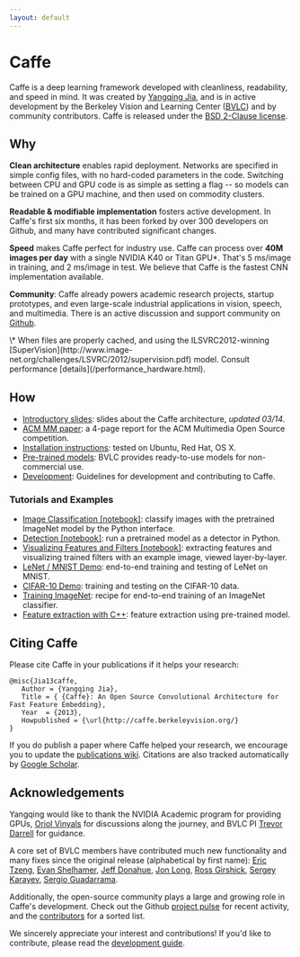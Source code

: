 ```yaml
---
layout: default
---
```

# Caffe

Caffe is a deep learning framework developed with cleanliness, readability, and speed in mind.
It was created by [Yangqing Jia](http://daggerfs.com), and is in active development by the Berkeley Vision and Learning Center ([BVLC](http://bvlc.eecs.berkeley.edu)) and by community contributors.
Caffe is released under the [BSD 2-Clause license](https://github.com/BVLC/caffe/blob/master/LICENSE).

## Why

**Clean architecture** enables rapid deployment.
Networks are specified in simple config files, with no hard-coded parameters in the code.
Switching between CPU and GPU code is as simple as setting a flag -- so models can be trained on a GPU machine, and then used on commodity clusters.

**Readable & modifiable implementation** fosters active development.
In Caffe's first six months, it has been forked by over 300 developers on Github, and many have contributed significant changes.

**Speed** makes Caffe perfect for industry use.
Caffe can process over **40M images per day** with a single NVIDIA K40 or Titan GPU\*.
That's 5 ms/image in training, and 2 ms/image in test.
We believe that Caffe is the fastest CNN implementation available.

**Community**: Caffe already powers academic research projects, startup prototypes, and even large-scale industrial applications in vision, speech, and multimedia.
There is an active discussion and support community on [Github](https://github.com/BVLC/caffe/issues).

<p class="footnote" markdown="1">
\* When files are properly cached, and using the ILSVRC2012-winning [SuperVision](http://www.image-net.org/challenges/LSVRC/2012/supervision.pdf) model.
Consult performance [details](/performance_hardware.html).
</p>

## How

* [Introductory slides](https://www.dropbox.com/s/10fx16yp5etb8dv/caffe-presentation.pdf): slides about the Caffe architecture, *updated 03/14*.
* [ACM MM paper](http://ucb-icsi-vision-group.github.io/caffe-paper/caffe.pdf): a 4-page report for the ACM Multimedia Open Source competition.
* [Installation instructions](/installation.html): tested on Ubuntu, Red Hat, OS X.
* [Pre-trained models](/getting_pretrained_models.html): BVLC provides ready-to-use models for non-commercial use.
* [Development](/development.html): Guidelines for development and contributing to Caffe.

### Tutorials and Examples

* [Image Classification \[notebook\]][imagenet_classification]: classify images with the pretrained ImageNet model by the Python interface.
* [Detection \[notebook\]][detection]: run a pretrained model as a detector in Python.
* [Visualizing Features and Filters \[notebook\]][visualizing_filters]: extracting features and visualizing trained filters with an example image, viewed layer-by-layer.
* [LeNet / MNIST Demo](/mnist.html): end-to-end training and testing of LeNet on MNIST.
* [CIFAR-10 Demo](/cifar10.html): training and testing on the CIFAR-10 data.
* [Training ImageNet](/imagenet_training.html): recipe for end-to-end training of an ImageNet classifier.
* [Feature extraction with C++](/feature_extraction.html): feature extraction using pre-trained model.

[imagenet_classification]:  http://nbviewer.ipython.org/github/BVLC/caffe/blob/master/examples/imagenet_classification.ipynb
[detection]:   http://nbviewer.ipython.org/github/BVLC/caffe/blob/master/examples/detection.ipynb
[visualizing_filters]:  http://nbviewer.ipython.org/github/BVLC/caffe/blob/master/examples/filter_visualization.ipynb

## Citing Caffe

Please cite Caffe in your publications if it helps your research:

    @misc{Jia13caffe,
       Author = {Yangqing Jia},
       Title = { {Caffe}: An Open Source Convolutional Architecture for Fast Feature Embedding},
       Year  = {2013},
       Howpublished = {\url{http://caffe.berkeleyvision.org/}
    }

If you do publish a paper where Caffe helped your research, we encourage you to update the [publications wiki](https://github.com/BVLC/caffe/wiki/Publications).
Citations are also tracked automatically by [Google Scholar](http://scholar.google.com/scholar?oi=bibs&hl=en&cites=17333247995453974016).

## Acknowledgements

Yangqing would like to thank the NVIDIA Academic program for providing GPUs, [Oriol Vinyals](http://www1.icsi.berkeley.edu/~vinyals/) for discussions along the journey, and BVLC PI [Trevor Darrell](http://www.eecs.berkeley.edu/~trevor/) for guidance.

A core set of BVLC members have contributed much new functionality and many fixes since the original release (alphabetical by first name):
[Eric Tzeng](https://github.com/erictzeng), [Evan Shelhamer](http://imaginarynumber.net/), [Jeff Donahue](http://jeffdonahue.com/), [Jon Long](https://github.com/longjon), [Ross Girshick](http://www.cs.berkeley.edu/~rbg/), [Sergey Karayev](http://sergeykarayev.com/), [Sergio Guadarrama](http://www.eecs.berkeley.edu/~sguada/).

Additionally, the open-source community plays a large and growing role in Caffe's development.
Check out the Github [project pulse](https://github.com/BVLC/caffe/pulse) for recent activity, and the [contributors](https://github.com/BVLC/caffe/graphs/contributors) for a sorted list.

We sincerely appreciate your interest and contributions!
If you'd like to contribute, please read the [development guide](development.html).
